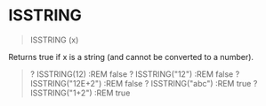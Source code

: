 # ISSTRING

> ISSTRING (x)

Returns true if x is a string (and cannot be converted to a number).


> ? ISSTRING(12)      :REM false
? ISSTRING("12")    :REM false
? ISSTRING("12E+2") :REM false
? ISSTRING("abc")   :REM true
? ISSTRING("1+2")   :REM true

